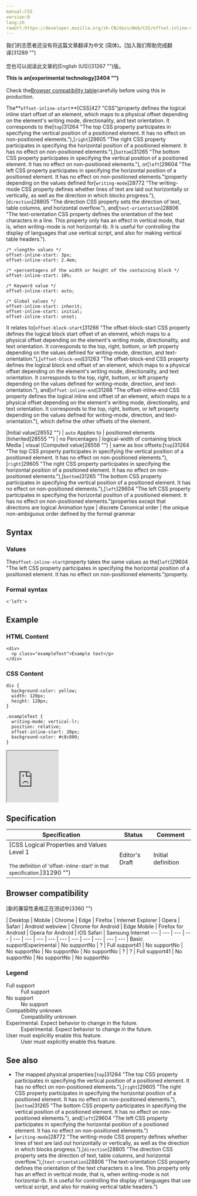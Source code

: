 ```yaml
---
manual:CSS
version:0
lang:zh
rawUrl:https://developer.mozilla.org/zh-CN/docs/Web/CSS/offset-inline-start
---
```




<bdi>我们的志愿者还没有将这篇文章翻译为<bdi>中文 (简体)</bdi>。[加入我们帮助完成翻译]31289 "")<br></br>您也可以阅读此文章的[English (US)]31267 "")版。</bdi>






**This is an[experimental technology]3404 "")**<br></br>Check the[Browser compatibility table](%28087#Browser_compatibility "")carefully before using this in production.





The**`offset-inline-start`**[CSS]427 "CSS")property defines the logical inline start offset of an element, which maps to a physical offset depending on the element&#39;s writing mode, directionality, and text orientation. It corresponds to the[`top`]31264 "The top CSS property participates in specifying the vertical position of a positioned element. It has no effect on non-positioned elements."),[`right`]29605 "The right CSS property participates in specifying the horizontal position of a positioned element. It has no effect on non-positioned elements."),[`bottom`]31265 "The bottom CSS property participates in specifying the vertical position of a positioned element. It has no effect on non-positioned elements."), or[`left`]29604 "The left CSS property participates in specifying the horizontal position of a positioned element. It has no effect on non-positioned elements.")property depending on the values defined for[`writing-mode`]28772 "The writing-mode CSS property defines whether lines of text are laid out horizontally or vertically, as well as the direction in which blocks progress."),[`direction`]28805 "The direction CSS property sets the direction of text, table columns, and horizontal overflow."), and[`text-orientation`]28806 "The text-orientation CSS property defines the orientation of the text characters in a line. This property only has an effect in vertical mode, that is, when writing-mode is not horizontal-tb. It is useful for controlling the display of languages that use vertical script, and also for making vertical table headers.").


```
/* <length> values */
offset-inline-start: 3px;
offset-inline-start: 2.4em;

/* <percentage>s of the width or height of the containing block */
offset-inline-start: 10%;

/* Keyword value */
offset-inline-start: auto;

/* Global values */
offset-inline-start: inherit;
offset-inline-start: initial;
offset-inline-start: unset;
```


It relates to[`offset-block-start`]31266 "The offset-block-start CSS property defines the logical block start offset of an element, which maps to a physical offset depending on the element's writing mode, directionality, and text orientation. It corresponds to the top, right, bottom, or left property depending on the values defined for writing-mode, direction, and text-orientation."),[`offset-block-end`]31263 "The offset-block-end CSS property defines the logical block end offset of an element, which maps to a physical offset depending on the element's writing mode, directionality, and text orientation. It corresponds to the top, right, bottom, or left property depending on the values defined for writing-mode, direction, and text-orientation."), and[`offset-inline-end`]31268 "The offset-inline-end CSS property defines the logical inline end offset of an element, which maps to a physical offset depending on the element's writing mode, directionality, and text orientation. It corresponds to the top, right, bottom, or left property depending on the values defined for writing-mode, direction, and text-orientation."), which define the other offsets of the element.


[Initial value]28552 "") | `auto` 
Applies to | positioned elements 
[Inherited]28555 "") | no 
Percentages | logical-width of containing block 
Media | visual 
[Computed value]28556 "") | same as box offsets:[`top`]31264 "The top CSS property participates in specifying the vertical position of a positioned element. It has no effect on non-positioned elements."),[`right`]29605 "The right CSS property participates in specifying the horizontal position of a positioned element. It has no effect on non-positioned elements."),[`bottom`]31265 "The bottom CSS property participates in specifying the vertical position of a positioned element. It has no effect on non-positioned elements."),[`left`]29604 "The left CSS property participates in specifying the horizontal position of a positioned element. It has no effect on non-positioned elements.")properties except that directions are logical 
Animation type | discrete 
Canonical order | the unique non-ambiguous order defined by the formal grammar 


## Syntax<a name="Syntax"></a>

### Values<a name="Values"></a>


The`offset-inline-start`property takes the same values as the[`left`]29604 "The left CSS property participates in specifying the horizontal position of a positioned element. It has no effect on non-positioned elements.")property.


### Formal syntax<a name="Formal_syntax"></a>

```
<'left'>
```

## Example<a name="Example"></a>

### HTML Content<a name="HTML_Content"></a>

```
<div>
  <p class="exampleText">Example text</p>
</div>
```

### CSS Content<a name="CSS_Content"></a>

```
div {
  background-color: yellow;
  width: 120px;
  height: 120px;
}

.exampleText {
  writing-mode: vertical-lr;
  position: relative;
  offset-inline-start: 20px;
  background-color: #c8c800;
}
```


<iframe src='https://mdn.mozillademos.org/en-US/docs/Web/CSS/offset-inline-start$samples/Example?revision=1342849' width='140' height='140'></iframe>



## Specification<a name="Specification"></a>

Specification | Status | Comment 
 ---  |  ---  |  ---  | 
[CSS Logical Properties and Values Level 1<br></br><small>The definition of &#39;offset-inline-start&#39; in that specification.</small>]31290 "") | Editor&#39;s Draft | Initial definition 


## Browser compatibility<a name="Browser_compatibility"></a>
[新的兼容性表格正在测试中<i></i>]3360 "")

 | <abbr>Desktop<i></i></abbr> | <abbr>Mobile<i></i></abbr> 
 | <abbr>Chrome<i></i></abbr> | <abbr>Edge<i></i></abbr> | <abbr>Firefox<i></i></abbr> | <abbr>Internet Explorer<i></i></abbr> | <abbr>Opera<i></i></abbr> | <abbr>Safari<i></i></abbr> | <abbr>Android webview<i></i></abbr> | <abbr>Chrome for Android<i></i></abbr> | <abbr>Edge Mobile<i></i></abbr> | <abbr>Firefox for Android<i></i></abbr> | <abbr>Opera for Android<i></i></abbr> | <abbr>iOS Safari<i></i></abbr> | <abbr>Samsung Internet<i></i></abbr> 
 ---  |  ---  |  ---  |  ---  |  ---  |  ---  |  ---  |  ---  |  ---  |  ---  |  ---  |  ---  |  ---  |  ---  | 
Basic support<abbr>Experimental<i></i></abbr> | <abbr>No support</abbr>No | <abbr>?</abbr> | <abbr>Full support</abbr>41 | <abbr>No support</abbr>No | <abbr>No support</abbr>No | <abbr>No support</abbr>No | <abbr>No support</abbr>No | <abbr>?</abbr> | <abbr>?</abbr> | <abbr>Full support</abbr>41 | <abbr>No support</abbr>No | <abbr>No support</abbr>No | <abbr>No support</abbr>No 


### Legend<a name="Legend"></a>
<dl><dt id=''><abbr>Full support</abbr></dt><dd>Full support</dd><dt id=''><abbr>No support</abbr></dt><dd>No support</dd><dt id=''><abbr>Compatibility unknown</abbr></dt><dd>Compatibility unknown</dd><dt id=''><abbr>Experimental. Expect behavior to change in the future.<i></i></abbr></dt><dd>Experimental. Expect behavior to change in the future.</dd><dt id=''><abbr>User must explicitly enable this feature.<i></i></abbr></dt><dd>User must explicitly enable this feature.</dd></dl>

## See also<a name="See_also"></a>

* The mapped physical properties:[`top`]31264 "The top CSS property participates in specifying the vertical position of a positioned element. It has no effect on non-positioned elements."),[`right`]29605 "The right CSS property participates in specifying the horizontal position of a positioned element. It has no effect on non-positioned elements."),[`bottom`]31265 "The bottom CSS property participates in specifying the vertical position of a positioned element. It has no effect on non-positioned elements."), and[`left`]29604 "The left CSS property participates in specifying the horizontal position of a positioned element. It has no effect on non-positioned elements.")
* [`writing-mode`]28772 "The writing-mode CSS property defines whether lines of text are laid out horizontally or vertically, as well as the direction in which blocks progress."),[`direction`]28805 "The direction CSS property sets the direction of text, table columns, and horizontal overflow."),[`text-orientation`]28806 "The text-orientation CSS property defines the orientation of the text characters in a line. This property only has an effect in vertical mode, that is, when writing-mode is not horizontal-tb. It is useful for controlling the display of languages that use vertical script, and also for making vertical table headers.")



